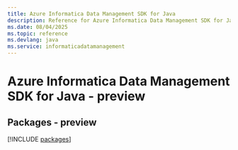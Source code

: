 ```yaml
---
title: Azure Informatica Data Management SDK for Java
description: Reference for Azure Informatica Data Management SDK for Java
ms.date: 08/04/2025
ms.topic: reference
ms.devlang: java
ms.service: informaticadatamanagement
---
```

# Azure Informatica Data Management SDK for Java - preview
## Packages - preview
[!INCLUDE [packages](informatica-data-management-index.md)]